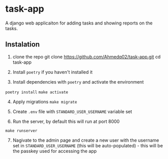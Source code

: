 # task-app

A django web applicaiton for adding tasks and showing reports on the tasks.

## Instalation

1. clone the repo
git clone https://github.com/Ahmedq02/task-app.git
cd task-app

2. Install `poetry` if you haven't installed it

3. Install dependencies with `poetry` and activate the environment

`poetry install`
`make activate`

4. Apply migrations 
`make migrate`

5. Create `.env` file with `STANDARD_USER_USERNAME` variable set

6. Run the server, by default this will run at port 8000

`make runserver`

7. Nagivate to the admin page and create a new user with the username set in `STANDARD_USER_USERNAME` (this will be auto-populated) - this will be the passkey used for accessing the app